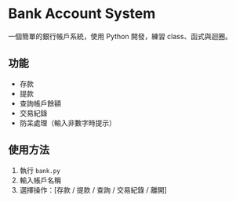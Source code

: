 # Bank Account System

一個簡單的銀行帳戶系統，使用 Python 開發，練習 class、函式與迴圈。

## 功能
- 存款
- 提款
- 查詢帳戶餘額
- 交易紀錄
- 防呆處理（輸入非數字時提示）

## 使用方法
1. 執行 `bank.py`
2. 輸入帳戶名稱
3. 選擇操作：[存款 / 提款 / 查詢 / 交易紀錄 / 離開]

